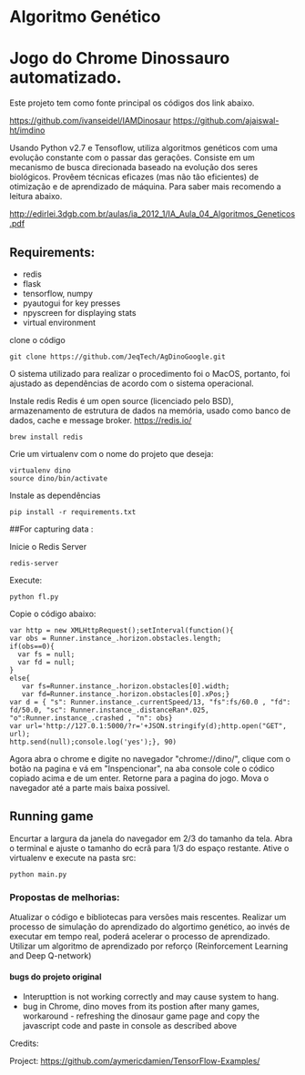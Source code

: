 # Algoritmo Genético
# Jogo do Chrome Dinossauro automatizado.


Este projeto tem como fonte principal os códigos dos link abaixo.

https://github.com/ivanseidel/IAMDinosaur
https://github.com/ajaiswal-ht/imdino

Usando Python v2.7 e Tensoflow, utiliza algoritmos genéticos com uma evolução constante com o passar das gerações.
Consiste em um mecanismo de busca direcionada baseado na evolução dos seres biológicos.
Provêem técnicas eficazes (mas não tão eficientes) de otimização e de aprendizado de máquina.
Para saber mais recomendo a leitura abaixo.

http://edirlei.3dgb.com.br/aulas/ia_2012_1/IA_Aula_04_Algoritmos_Geneticos.pdf


## Requirements:
- redis
- flask
- tensorflow, numpy
- pyautogui for key presses
- npyscreen for displaying stats
- virtual environment


clone o código
```
git clone https://github.com/JeqTech/AgDinoGoogle.git
```

O sistema utilizado para realizar o procedimento foi o MacOS, portanto, foi ajustado as dependências de acordo com o sistema operacional.

Instale redis
Redis é um open source (licenciado pelo BSD), armazenamento de estrutura de dados na memória, usado como banco de dados, cache e message broker.
https://redis.io/

```
brew install redis
```

Crie um virtualenv com o nome do projeto que deseja:

```
virtualenv dino
source dino/bin/activate
```

Instale as dependências
```
pip install -r requirements.txt
```


##For capturing data :

Inicie o Redis Server
```
redis-server
```

Execute:

```
python fl.py

```

Copie o código abaixo:

```
var http = new XMLHttpRequest();setInterval(function(){
var obs = Runner.instance_.horizon.obstacles.length;
if(obs==0){
  var fs = null;
  var fd = null;
}
else{
   var fs=Runner.instance_.horizon.obstacles[0].width;
   var fd=Runner.instance_.horizon.obstacles[0].xPos;}
var d = { "s": Runner.instance_.currentSpeed/13, "fs":fs/60.0 , "fd": fd/50.0, "sc": Runner.instance_.distanceRan*.025, "o":Runner.instance_.crashed , "n": obs}
var url='http://127.0.1:5000/?r='+JSON.stringify(d);http.open("GET", url);
http.send(null);console.log('yes');}, 90)
```

Agora abra o chrome e digite no navegador "chrome://dino/", clique com o botão na pagina e vá em "Inspencionar", na aba console cole o códico copiado acima e de um enter.
Retorne para a pagina do jogo. Mova o navegador até a parte mais baixa possivel.


## Running game
Encurtar a largura da janela do navegador em 2/3 do tamanho da tela. Abra o terminal e ajuste o tamanho do ecrã para 1/3 do espaço restante. Ative o virtualenv e execute na pasta src:

```
python main.py

```
### Propostas de melhorias:

Atualizar o código e bibliotecas para versões mais rescentes.
Realizar um processo de simulação do aprendizado do algortimo genético, ao invés de executar em tempo real, poderá acelerar o processo de aprendizado.
Utilizar um algoritmo de aprendizado por reforço (Reinforcement Learning and Deep Q-network)





#### bugs do projeto original
- Interupttion is not working correctly and may cause system to hang.
- bug in Chrome, dino moves from its postion after many games, workaround - refreshing the dinosaur game page and copy the javascript code and paste in console as described above


Credits:

Project: https://github.com/aymericdamien/TensorFlow-Examples/
